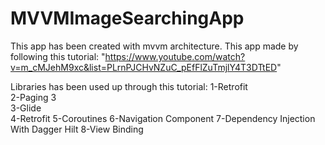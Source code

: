 # MVVMImageSearchingApp
This app has been created with mvvm architecture.
This app made by following this tutorial:
"https://www.youtube.com/watch?v=m_cMJehM9xc&list=PLrnPJCHvNZuC_pEfFlZuTmjlY4T3DTtED"


Libraries has been used up through this tutorial:
1-Retrofit <br>
2-Paging 3  <br>
3-Glide     <br>
4-Retrofit
5-Coroutines
6-Navigation Component
7-Dependency Injection With Dagger Hilt
8-View Binding
